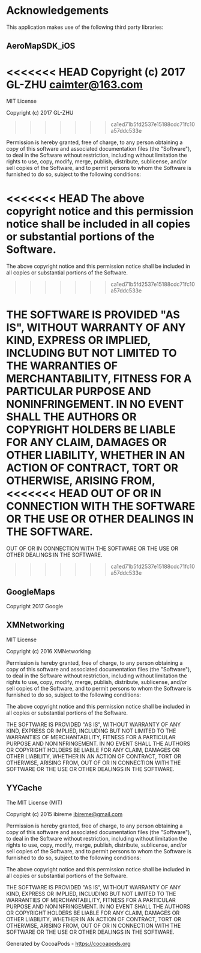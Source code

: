 # Acknowledgements
This application makes use of the following third party libraries:

## AeroMapSDK_iOS

<<<<<<< HEAD
Copyright (c) 2017 GL-ZHU <caimter@163.com>
=======
MIT License

Copyright (c) 2017 GL-ZHU
>>>>>>> ca1ed71b5fd2537e15188cdc71fc10a57ddc533e

Permission is hereby granted, free of charge, to any person obtaining a copy
of this software and associated documentation files (the "Software"), to deal
in the Software without restriction, including without limitation the rights
to use, copy, modify, merge, publish, distribute, sublicense, and/or sell
copies of the Software, and to permit persons to whom the Software is
furnished to do so, subject to the following conditions:

<<<<<<< HEAD
The above copyright notice and this permission notice shall be included in
all copies or substantial portions of the Software.
=======
The above copyright notice and this permission notice shall be included in all
copies or substantial portions of the Software.
>>>>>>> ca1ed71b5fd2537e15188cdc71fc10a57ddc533e

THE SOFTWARE IS PROVIDED "AS IS", WITHOUT WARRANTY OF ANY KIND, EXPRESS OR
IMPLIED, INCLUDING BUT NOT LIMITED TO THE WARRANTIES OF MERCHANTABILITY,
FITNESS FOR A PARTICULAR PURPOSE AND NONINFRINGEMENT. IN NO EVENT SHALL THE
AUTHORS OR COPYRIGHT HOLDERS BE LIABLE FOR ANY CLAIM, DAMAGES OR OTHER
LIABILITY, WHETHER IN AN ACTION OF CONTRACT, TORT OR OTHERWISE, ARISING FROM,
<<<<<<< HEAD
OUT OF OR IN CONNECTION WITH THE SOFTWARE OR THE USE OR OTHER DEALINGS IN
THE SOFTWARE.
=======
OUT OF OR IN CONNECTION WITH THE SOFTWARE OR THE USE OR OTHER DEALINGS IN THE
SOFTWARE.
>>>>>>> ca1ed71b5fd2537e15188cdc71fc10a57ddc533e


## GoogleMaps

Copyright 2017 Google

## XMNetworking

MIT License

Copyright (c) 2016 XMNetworking

Permission is hereby granted, free of charge, to any person obtaining a copy
of this software and associated documentation files (the "Software"), to deal
in the Software without restriction, including without limitation the rights
to use, copy, modify, merge, publish, distribute, sublicense, and/or sell
copies of the Software, and to permit persons to whom the Software is
furnished to do so, subject to the following conditions:

The above copyright notice and this permission notice shall be included in all
copies or substantial portions of the Software.

THE SOFTWARE IS PROVIDED "AS IS", WITHOUT WARRANTY OF ANY KIND, EXPRESS OR
IMPLIED, INCLUDING BUT NOT LIMITED TO THE WARRANTIES OF MERCHANTABILITY,
FITNESS FOR A PARTICULAR PURPOSE AND NONINFRINGEMENT. IN NO EVENT SHALL THE
AUTHORS OR COPYRIGHT HOLDERS BE LIABLE FOR ANY CLAIM, DAMAGES OR OTHER
LIABILITY, WHETHER IN AN ACTION OF CONTRACT, TORT OR OTHERWISE, ARISING FROM,
OUT OF OR IN CONNECTION WITH THE SOFTWARE OR THE USE OR OTHER DEALINGS IN THE
SOFTWARE.


## YYCache

The MIT License (MIT)

Copyright (c) 2015 ibireme <ibireme@gmail.com>

Permission is hereby granted, free of charge, to any person obtaining a copy
of this software and associated documentation files (the "Software"), to deal
in the Software without restriction, including without limitation the rights
to use, copy, modify, merge, publish, distribute, sublicense, and/or sell
copies of the Software, and to permit persons to whom the Software is
furnished to do so, subject to the following conditions:

The above copyright notice and this permission notice shall be included in all
copies or substantial portions of the Software.

THE SOFTWARE IS PROVIDED "AS IS", WITHOUT WARRANTY OF ANY KIND, EXPRESS OR
IMPLIED, INCLUDING BUT NOT LIMITED TO THE WARRANTIES OF MERCHANTABILITY,
FITNESS FOR A PARTICULAR PURPOSE AND NONINFRINGEMENT. IN NO EVENT SHALL THE
AUTHORS OR COPYRIGHT HOLDERS BE LIABLE FOR ANY CLAIM, DAMAGES OR OTHER
LIABILITY, WHETHER IN AN ACTION OF CONTRACT, TORT OR OTHERWISE, ARISING FROM,
OUT OF OR IN CONNECTION WITH THE SOFTWARE OR THE USE OR OTHER DEALINGS IN THE
SOFTWARE.


Generated by CocoaPods - https://cocoapods.org
